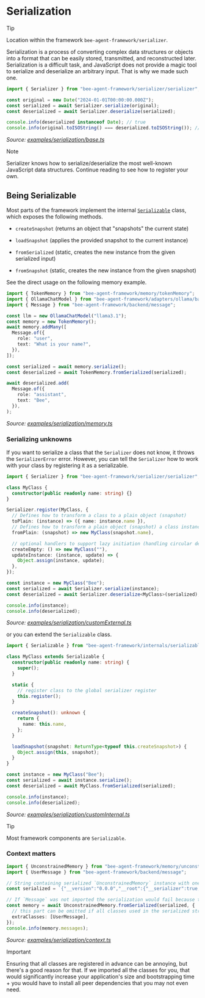 # Serialization

> [!TIP]
>
> Location within the framework `bee-agent-framework/serializer`.

Serialization is a process of converting complex data structures or objects into a format that can be easily stored, transmitted, and reconstructed later.
Serialization is a difficult task, and JavaScript does not provide a magic tool to serialize and deserialize an arbitrary input. That is why we made such one.

<!-- embedme examples/serialization/base.ts -->

```ts
import { Serializer } from "bee-agent-framework/serializer/serializer";

const original = new Date("2024-01-01T00:00:00.000Z");
const serialized = await Serializer.serialize(original);
const deserialized = await Serializer.deserialize(serialized);

console.info(deserialized instanceof Date); // true
console.info(original.toISOString() === deserialized.toISOString()); // true
```

_Source: [examples/serialization/base.ts](/examples/tools/base.ts)_

> [!NOTE]
>
> Serializer knows how to serialize/deserialize the most well-known JavaScript data structures. Continue reading to see how to register your own.

## Being Serializable

Most parts of the framework implement the internal [`Serializable`](/src/internals/serializable.ts) class, which exposes the following methods.

- `createSnapshot` (returns an object that "snapshots" the current state)
- `loadSnapshot` (applies the provided snapshot to the current instance)

- `fromSerialized` (static, creates the new instance from the given serialized input)
- `fromSnapshot` (static, creates the new instance from the given snapshot)

See the direct usage on the following memory example.

<!-- embedme examples/serialization/memory.ts -->

```ts
import { TokenMemory } from "bee-agent-framework/memory/tokenMemory";
import { OllamaChatModel } from "bee-agent-framework/adapters/ollama/backend/chat";
import { Message } from "bee-agent-framework/backend/message";

const llm = new OllamaChatModel("llama3.1");
const memory = new TokenMemory();
await memory.addMany([
  Message.of({
    role: "user",
    text: "What is your name?",
  }),
]);

const serialized = await memory.serialize();
const deserialized = await TokenMemory.fromSerialized(serialized);

await deserialized.add(
  Message.of({
    role: "assistant",
    text: "Bee",
  }),
);
```

_Source: [examples/serialization/memory.ts](/examples/serialization/memory.ts)_

### Serializing unknowns

If you want to serialize a class that the `Serializer` does not know, it throws the `SerializerError` error.
However, you can tell the `Serializer` how to work with your class by registering it as a serializable.

<!-- embedme examples/serialization/customExternal.ts -->

```ts
import { Serializer } from "bee-agent-framework/serializer/serializer";

class MyClass {
  constructor(public readonly name: string) {}
}

Serializer.register(MyClass, {
  // Defines how to transform a class to a plain object (snapshot)
  toPlain: (instance) => ({ name: instance.name }),
  // Defines how to transform a plain object (snapshot) a class instance
  fromPlain: (snapshot) => new MyClass(snapshot.name),

  // optional handlers to support lazy initiation (handling circular dependencies)
  createEmpty: () => new MyClass(""),
  updateInstance: (instance, update) => {
    Object.assign(instance, update);
  },
});

const instance = new MyClass("Bee");
const serialized = await Serializer.serialize(instance);
const deserialized = await Serializer.deserialize<MyClass>(serialized);

console.info(instance);
console.info(deserialized);
```

_Source: [examples/serialization/customExternal.ts](/examples/serialization/customExternal.ts)_

or you can extend the `Serializable` class.

<!-- embedme examples/serialization/customInternal.ts -->

```ts
import { Serializable } from "bee-agent-framework/internals/serializable";

class MyClass extends Serializable {
  constructor(public readonly name: string) {
    super();
  }

  static {
    // register class to the global serializer register
    this.register();
  }

  createSnapshot(): unknown {
    return {
      name: this.name,
    };
  }

  loadSnapshot(snapshot: ReturnType<typeof this.createSnapshot>) {
    Object.assign(this, snapshot);
  }
}

const instance = new MyClass("Bee");
const serialized = await instance.serialize();
const deserialized = await MyClass.fromSerialized(serialized);

console.info(instance);
console.info(deserialized);
```

_Source: [examples/serialization/customInternal.ts](/examples/serialization/customInternal.ts)_

> [!TIP]
>
> Most framework components are `Serializable`.

### Context matters

<!-- embedme examples/serialization/context.ts -->

```ts
import { UnconstrainedMemory } from "bee-agent-framework/memory/unconstrainedMemory";
import { UserMessage } from "bee-agent-framework/backend/message";

// String containing serialized `UnconstrainedMemory` instance with one message in it.
const serialized = `{"__version":"0.0.0","__root":{"__serializer":true,"__class":"Object","__ref":"18","__value":{"target":"UnconstrainedMemory","snapshot":{"__serializer":true,"__class":"Object","__ref":"17","__value":{"messages":{"__serializer":true,"__class":"Array","__ref":"1","__value":[{"__serializer":true,"__class":"SystemMessage","__ref":"2","__value":{"content":{"__serializer":true,"__class":"Array","__ref":"3","__value":[{"__serializer":true,"__class":"Object","__ref":"4","__value":{"type":"text","text":"You are a helpful assistant."}}]},"meta":{"__serializer":true,"__class":"Object","__ref":"5","__value":{"createdAt":{"__serializer":true,"__class":"Date","__ref":"6","__value":"2025-02-06T14:51:01.459Z"}}},"role":"system"}},{"__serializer":true,"__class":"UserMessage","__ref":"7","__value":{"content":{"__serializer":true,"__class":"Array","__ref":"8","__value":[{"__serializer":true,"__class":"Object","__ref":"9","__value":{"type":"text","text":"Hello!"}}]},"meta":{"__serializer":true,"__class":"Object","__ref":"10","__value":{"createdAt":{"__serializer":true,"__class":"Date","__ref":"11","__value":"2025-02-06T14:51:01.459Z"}}},"role":"user"}},{"__serializer":true,"__class":"AssistantMessage","__ref":"12","__value":{"content":{"__serializer":true,"__class":"Array","__ref":"13","__value":[{"__serializer":true,"__class":"Object","__ref":"14","__value":{"type":"text","text":"Hello, how can I help you?"}}]},"meta":{"__serializer":true,"__class":"Object","__ref":"15","__value":{"createdAt":{"__serializer":true,"__class":"Date","__ref":"16","__value":"2025-02-06T14:51:01.459Z"}}},"role":"assistant"}}]}}}}}}`;

// If `Message` was not imported the serialization would fail because the `Message` had no chance to register itself.
const memory = await UnconstrainedMemory.fromSerialized(serialized, {
  // this part can be omitted if all classes used in the serialized string are imported (and have `static` register block) or at least one initiated
  extraClasses: [UserMessage],
});
console.info(memory.messages);
```

_Source: [examples/serialization/context.ts](/examples/serialization/context.ts)_

> [!IMPORTANT]
>
> Ensuring that all classes are registered in advance can be annoying, but there's a good reason for that.
> If we imported all the classes for you, that would significantly increase your application's size and bootstrapping time + you would have to install all peer dependencies that you may not even need.
